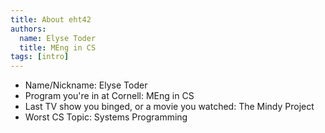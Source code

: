 ```yaml
---
title: About eht42
authors:
  name: Elyse Toder
  title: MEng in CS
tags: [intro]
---
```


- Name/Nickname: Elyse Toder
- Program you're in at Cornell: MEng in CS
- Last TV show you binged, or a movie you watched: The Mindy Project
- Worst CS Topic: Systems Programming
